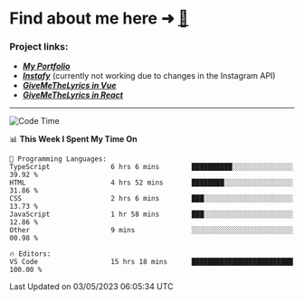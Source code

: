 # Find about me here ➜ [🧑](https://pauabella.dev)

### Project links:
- ***[My Portfolio](https://pauabella.dev)***
- ***[Instafy](https://instafy.me)*** (currently not working due to changes in the Instagram API)
- ***[GiveMeTheLyrics in Vue](https://lyrics.pauabella.dev)***
- ***[GiveMeTheLyrics in React](https://pauabella.dev/GiveMeTheLyrics)***

---
<!--START_SECTION:waka-->
![Code Time](http://img.shields.io/badge/Code%20Time-2%2C128%20hrs%203%20mins-blue)

📊 **This Week I Spent My Time On** 

```text
💬 Programming Languages: 
TypeScript               6 hrs 6 mins        ██████████░░░░░░░░░░░░░░░   39.92 % 
HTML                     4 hrs 52 mins       ████████░░░░░░░░░░░░░░░░░   31.86 % 
CSS                      2 hrs 6 mins        ███░░░░░░░░░░░░░░░░░░░░░░   13.73 % 
JavaScript               1 hr 58 mins        ███░░░░░░░░░░░░░░░░░░░░░░   12.86 % 
Other                    9 mins              ░░░░░░░░░░░░░░░░░░░░░░░░░   00.98 % 

🔥 Editors: 
VS Code                  15 hrs 18 mins      █████████████████████████   100.00 % 
```


 Last Updated on 03/05/2023 06:05:34 UTC
<!--END_SECTION:waka-->
